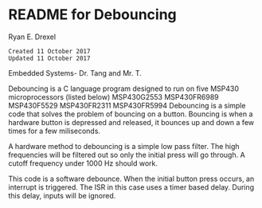 # README for Debouncing

Ryan E. Drexel
	
	Created 11 October 2017
	Updated 11 October 2017

Embedded Systems- Dr. Tang and Mr. T.

Debouncing is a C language program designed to run on five MSP430 microprocessors (listed below)
	MSP430G2553
	MSP430FR6989
	MSP430F5529
	MSP430FR2311
	MSP430FR5994
Debouncing is a simple code that solves the problem of bouncing on a button. Bouncing is when a hardware
button is depressed and released, it bounces up and down a few times for a few miliseconds.

A hardware method to debouncing is a simple low pass filter. The high frequencies will be filtered out so
only the initial press will go through. A cutoff frequency under 1000 Hz should work.

This code is a software debounce. When the initial button press occurs, an interrupt is triggered. The
ISR in this case uses a timer based delay. During this delay, inputs will be ignored.